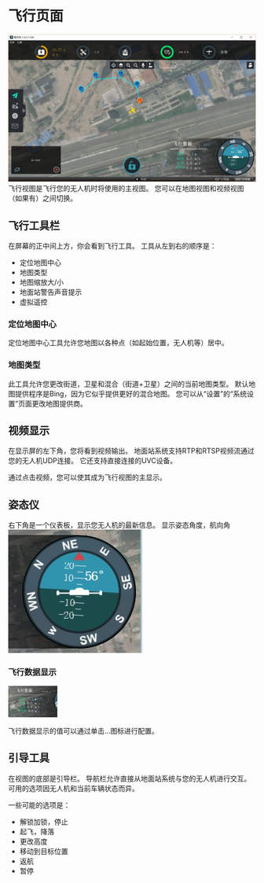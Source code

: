 # 飞行页面

![](../QuickStart/ConnectedVehicle.jpg)
飞行视图是飞行您的无人机时将使用的主视图。 您可以在地图视图和视频视图（如果有）之间切换。

## 飞行工具栏
在屏幕的正中间上方，你会看到飞行工具。 工具从左到右的顺序是：
* 定位地图中心
* 地图类型
* 地图缩放大/小
* 地面站警告声音提示
* 虚拟遥控

### 定位地图中心
定位地图中心工具允许您地图以各种点（如起始位置，无人机等）居中。

### 地图类型
此工具允许您更改街道，卫星和混合（街道+卫星）之间的当前地图类型。 默认地图提供程序是Bing，因为它似乎提供更好的混合地图。 您可以从“设置”的“系统设置”页面更改地图提供商。

## 视频显示
在显示屏的左下角，您将看到视频输出。 地面站系统支持RTP和RTSP视频流通过您的无人机UDP连接。 它还支持直接连接的UVC设备。 

通过点击视频，您可以使其成为飞行视图的主显示。
## 姿态仪
右下角是一个仪表板，显示您无人机的最新信息。 显示姿态角度，航向角
![](../FlyView/instrument.jpg)

### 飞行数据显示

<img src="InstrumentTelemetryPage.jpg" style="width: 100px;"/>

飞行数据显示的值可以通过单击...图标进行配置。

## 引导工具
在视图的底部是引导栏。 导航栏允许直接从地面站系统与您的无人机进行交互。 可用的选项因无人机和当前车辆状态而异。

一些可能的选项是：

* 解锁加锁，停止
* 起飞，降落
* 更改高度
* 移动到目标位置
* 返航
* 暂停
